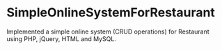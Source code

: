 # SimpleOnlineSystemForRestaurant

Implemented a simple online system (CRUD operations) for Restaurant using PHP, jQuery, HTML and MySQL.
